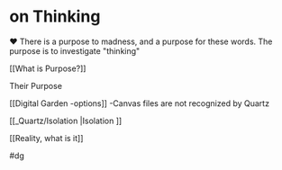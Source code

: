 # on Thinking

♥️ There is a purpose to madness, and a purpose for these words. The purpose is to investigate "thinking"




[[What is Purpose?]]

Their Purpose

[[Digital Garden -options]] -Canvas files are not recognized by Quartz

[[_Quartz/Isolation |Isolation ]]

[[Reality, what is it]]

#dg 
